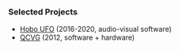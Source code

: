 ### Selected Projects

<!-- - [Frog Chorus](https://frogchor.us) (2023, software + essay) -->
- [Hobo UFO](https://p-a-n.org/release/james-hoff-hobo-ufo-v-chernobyl/) (2016-2020, audio-visual software)
- [QCVG](/qcvg) (2012, software + hardware)